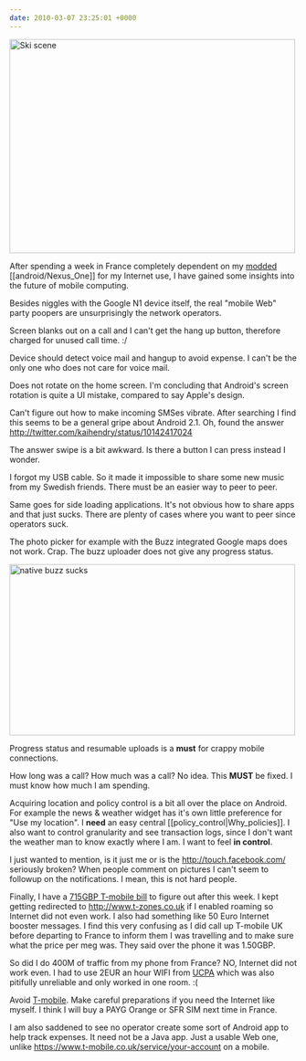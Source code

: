 ```yaml
---
date: 2010-03-07 23:25:01 +0000
---
```


<a href="http://www.flickr.com/photos/hendry/4412963067/" title="Ski scene by Kai Hendry, on Flickr"><img src="http://farm3.static.flickr.com/2712/4412963067_411dea438f.jpg" width="500" height="375" alt="Ski scene" /></a>

After spending a week in France completely dependent on my
[modded](http://www.cyanogenmod.com/home/cyanogenmod-5-0-nexus-one) [[android/Nexus_One]]
for my Internet use, I have gained some insights into the future of mobile
computing.

Besides niggles with the Google N1 device itself, the real "mobile Web" party
poopers are unsurprisingly the network operators.

Screen blanks out on a call and I can't get the hang up button, therefore charged for unused call time. :/

Device should detect voice mail and hangup to avoid expense. I can't be the only one who does not care for voice mail.

Does not rotate on the home screen. I'm concluding that Android's screen
rotation is quite a UI mistake, compared to say Apple's design.

Can't figure out how to make incoming SMSes vibrate. After searching I find
this seems to be a general gripe about Android 2.1. Oh, found the answer
<http://twitter.com/kaihendry/status/10142417024>

The answer swipe is a bit awkward. Is there a button I can press instead I wonder.

I forgot my USB cable. So it made it impossible to share some new music from my
Swedish friends. There must be an easier way to peer to peer.

Same goes for side loading applications. It's not obvious how to share apps and
that just sucks. There are plenty of cases where you want to peer since
operators suck.

The photo picker for example with the Buzz integrated Google maps does not
work. Crap. The buzz uploader does not give any progress status.

<a href="http://www.flickr.com/photos/hendry/4420227668/" title="native buzz sucks by Kai Hendry, on Flickr"><img src="http://farm3.static.flickr.com/2734/4420227668_3125562668.jpg" width="500" height="300" alt="native buzz sucks" /></a>

Progress status and resumable uploads is a **must** for crappy mobile connections.

How long was a call? How much was a call? No idea. This **MUST** be fixed. I
must know how much I am spending.

Acquiring location and policy control is a bit all over the place on Android.
For example the news & weather widget has it's own little preference for "Use
my location". I **need** an easy central [[policy_control|Why_policies]].  I
also want to control granularity and see transaction logs, since I don't want
the weather man to know exactly where I am. I want to feel **in control**.

I just wanted to mention, is it just me or is the <http://touch.facebook.com/>
seriously broken? When people comment on pictures I can't seem to followup on
the notifications. I mean, this is not hard people.

Finally, I have a [715GBP T-mobile
bill](http://static.natalian.org/2010-03-07/EU-data.csv) to figure out after
this week. I kept getting redirected to <http://www.t-zones.co.uk> if I
enabled roaming so Internet did not even work. I also had something like 50
Euro Internet booster messages. I find this very confusing as I did call up
T-mobile UK before departing to France to inform them I was travelling and to
make sure what the price per meg was. They said over the phone it was 1.50GBP.

So did I do 400M of traffic from my phone from France? NO, Internet did not
work even. I had to use 2EUR an hour WIFI from [UCPA](http://ucpa.com) which was also pitifully
unreliable and only worked in one room. :(

Avoid [T-mobile](http://www.t-mobile.co.uk). Make careful preparations if you need the Internet like myself.
I think I will buy a PAYG Orange or SFR SIM next time in France.

I am also saddened to see no operator create some sort of Android app to help
track expenses. It need not be a Java app. Just a usable Web one, unlike
<https://www.t-mobile.co.uk/service/your-account> on a mobile.
